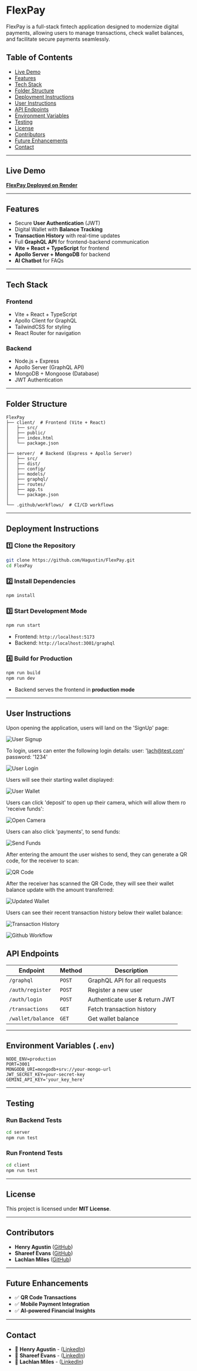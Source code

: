 # FlexPay

FlexPay is a full-stack fintech application designed to modernize digital payments, allowing users to manage transactions, check wallet balances, and facilitate secure payments seamlessly.

## Table of Contents
- [Live Demo](#live-demo)
- [Features](#features)
- [Tech Stack](#tech-stack)
- [Folder Structure](#folder-structure)
- [Deployment Instructions](#deployment-instructions)
- [User Instructions](#user-instructions)
- [API Endpoints](#api-endpoints)
- [Environment Variables](#environment-variables)
- [Testing](#testing)
- [License](#license)
- [Contributors](#contributors)
- [Future Enhancements](#future-enhancements)
- [Contact](#contact)

---

## Live Demo
**[FlexPay Deployed on Render](https://flexpay-nmt5.onrender.com/)**

---

## Features
- Secure **User Authentication** (JWT)
- Digital Wallet with **Balance Tracking**
- **Transaction History** with real-time updates
- Full **GraphQL API** for frontend-backend communication
- **Vite + React + TypeScript** for frontend
- **Apollo Server + MongoDB** for backend
- **AI Chatbot** for FAQs

---

## Tech Stack
### Frontend
- Vite + React + TypeScript
- Apollo Client for GraphQL
- TailwindCSS for styling
- React Router for navigation

### Backend
- Node.js + Express
- Apollo Server (GraphQL API)
- MongoDB + Mongoose (Database)
- JWT Authentication

---

## Folder Structure
```
FlexPay
├── client/  # Frontend (Vite + React)
│   ├── src/
│   ├── public/
│   ├── index.html
│   └── package.json
│
├── server/  # Backend (Express + Apollo Server)
│   ├── src/
│   ├── dist/
│   ├── config/
│   ├── models/
│   ├── graphql/
│   ├── routes/
│   ├── app.ts
│   └── package.json
│
└── .github/workflows/  # CI/CD workflows
```

---

## Deployment Instructions
### 1️⃣ Clone the Repository
```bash
git clone https://github.com/Hagustin/FlexPay.git
cd FlexPay
```

### 2️⃣ Install Dependencies
```bash
npm install
```

### 3️⃣ Start Development Mode
```bash
npm run start
```
- Frontend: `http://localhost:5173`
- Backend: `http://localhost:3001/graphql`

### 4️⃣ Build for Production
```bash
npm run build
npm run dev
```
- Backend serves the frontend in **production mode**

---

## User Instructions

Upon opening the application, users will land on the 'SignUp' page:

![User Signup](assets/signup.jpg)

To login, users can enter the following login details: 
user: 'lach@test.com'
password: '1234'

![User Login](assets/login.jpg)

Users will see their starting wallet displayed:

![User Wallet](assets/walletZeroBalance.jpg)

Users can click 'deposit' to open up their camera, which will allow them ro 'receive funds':

![Open Camera](assets/openCamera.jpg)

Users can also click 'payments', to send funds:

![Send Funds](assets/sendFunds.jpg)

After entering the amount the user wishes to send, they can generate a QR code, for the receiver to scan:

![QR Code](assets/QRCode1.jpg)

After the receiver has scanned the QR Code, they will see their wallet balance update with the amount transferred:

![Updated Wallet](assets/updatedWalletBalance.jpg)

Users can see their recent transaction history below their wallet balance:

![Transaction History](assets/transactions.jpg)

![Github Workflow](assets/githubActions.png)


## API Endpoints
| Endpoint           | Method | Description |
|-------------------|--------|-------------|
| `/graphql`       | `POST` | GraphQL API for all requests |
| `/auth/register` | `POST` | Register a new user |
| `/auth/login`    | `POST` | Authenticate user & return JWT |
| `/transactions`  | `GET`  | Fetch transaction history |
| `/wallet/balance` | `GET`  | Get wallet balance |

---

## Environment Variables (`.env`)
```env
NODE_ENV=production
PORT=3001
MONGODB_URI=mongodb+srv://your-mongo-url
JWT_SECRET_KEY=your-secret-key
GEMINI_API_KEY='your_key_here'
```

---

## Testing
### Run Backend Tests
```bash
cd server
npm run test
```

### Run Frontend Tests
```bash
cd client
npm run test
```

---

## License
This project is licensed under **MIT License**.

---

## Contributors
- **Henry Agustin** ([GitHub](https://github.com/Hagustin))
- **Shareef Evans** ([GitHub](https://github.com/shareefevans))
- **Lachlan Miles** ([GitHub](https://github.com/lachieMiles))


---

## Future Enhancements
- ✅ **QR Code Transactions**
- ✅ **Mobile Payment Integration**
- ✅ **AI-powered Financial Insights**

---

## Contact
- 📩 **Henry Agustin** - ([LinkedIn](https://www.linkedin.com/in/henry-agustin-40896374/))
- 📩 **Shareef Evans** - ([LinkedIn](https://www.linkedin.com/in/shareef-evans/))
- 📩 **Lachlan Miles** - ([LinkedIn](https://www.linkedin.com/in/lachlan-miles-b69269181/))
